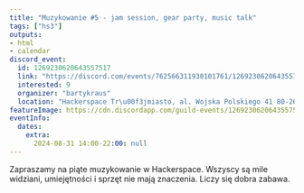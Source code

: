 ```yaml
---
title: "Muzykowanie #5 - jam session, gear party, music talk"
tags: ["hs3"]
outputs:
- html
- calendar
discord_event:
  id: 1269230620643557517
  link: "https://discord.com/events/762566311930101761/1269230620643557517"
  interested: 9
  organizer: "bartykraus"
  location: "Hackerspace Tr\u00f3jmiasto, al. Wojska Polskiego 41 80-268 Gda\u0144sk"
featureImage: https://cdn.discordapp.com/guild-events/1269230620643557517/ccf98f6a625eca2997c8fec2300fc9e0.png?size=1024
eventInfo:
  dates:
    extra:
      2024-08-31 14:00-22:00: null
---
```

Zapraszamy na piąte muzykowanie w Hackerspace. Wszyscy są mile widziani, umiejętności i sprzęt nie mają znaczenia. Liczy się dobra zabawa.

